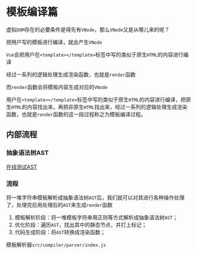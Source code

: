 # 模板编译篇

虚拟`DOM`存在的必要条件是得先有`VNode`，那么`VNode`又是从哪儿来的呢？

把用户写的模板进行编译，就会产生`VNode`

`Vue`会把用户在`<template></template>`标签中写的类似于原生`HTML`的内容进行编译

经过一系列的逻辑处理生成渲染函数，也就是`render`函数

而`render`函数会将模板内容生成对应的`VNode`

用户在`<template></template>`标签中写的类似于原生`HTML`的内容进行编译，把原生`HTML`的内容找出来，再把非原生`HTML`找出来，经过一系列的逻辑处理生成渲染函数，也就是`render`函数的这一段过程称之为模板编译过程。

## 内部流程

### 抽象语法树AST

[在线测试AST](https://astexplorer.net/#)

### 流程

将一堆字符串模板解析成抽象语法树`AST`后，我们就可以对其进行各种操作处理了，处理完后用处理后的`AST`来生成`render`函数

1. 模板解析阶段：将一堆模板字符串用正则等方式解析成抽象语法树`AST`；
2. 优化阶段：遍历`AST`，找出其中的静态节点，并打上标记；
3. 代码生成阶段：将`AST`转换成渲染函数；

模板解析器`src/compiler/parser/index.js`

